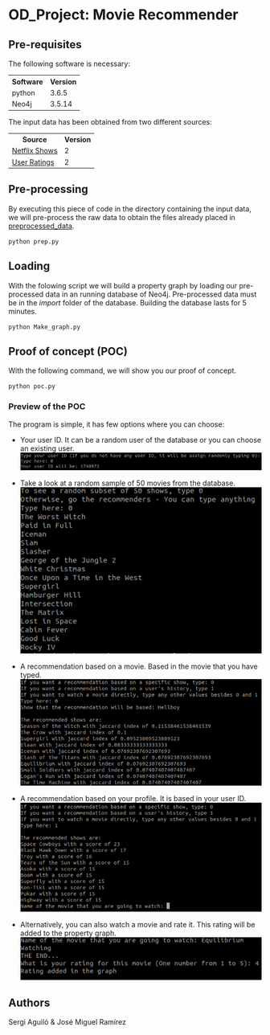 # OD_Project: Movie Recommender

## Pre-requisites

The following software is necessary:

<table> <tr><th>Software</th><th>Version</th></tr><tr><td>python</td><td>3.6.5</td></tr></tr><tr><td>Neo4j</td><td>3.5.14</td></tr></tr></table>

The input data has been obtained from two different sources: <table><tr><th>Source</th><th>Version</th></tr><tr><td>[Netflix Shows](https://www.kaggle.com/shivamb/netflix-shows/version/2)</td><td>2</td></tr><tr><td>[User Ratings](https://www.kaggle.com/netflix-inc/netflix-prize-data?select=movie_titles.csv)</td><td>2</td></tr></table>

## Pre-processing

By executing this piece of code in the directory containing the input data, we will pre-process the raw data to obtain the files already placed in [preprocessed_data](preprocessed_data).
```
python prep.py
```
## Loading

With the folowing script we will build a property graph by loading our pre-processed data in an running database of Neo4j. Pre-processed data must be in the *import* folder of the database. Building the database lasts for 5 minutes.
```
python Make_graph.py
```
## Proof of concept (POC)

With the following command, we will show you our proof of concept.
```
python poc.py
```
### Preview of the POC

The program is simple, it has few options where you can choose:
- Your user ID. It can be a random user of the database or you can choose an existing user.
![alt text](https://github.com/JMiguelRamirez/OD_Project/blob/master/fig/Choose_user.png?raw=true)
- Take a look at a random sample of 50 movies from the database.
![alt text](https://github.com/JMiguelRamirez/OD_Project/blob/master/fig/list_movies.png?raw=true)
- A recommendation based on a movie. Based in the movie that you have typed.
![alt text](https://github.com/JMiguelRamirez/OD_Project/blob/master/fig/rec_show.png?raw=true)
- A recommendation based on your profile. It is based in your user ID.
![alt text](https://github.com/JMiguelRamirez/OD_Project/blob/master/fig/rec_hist.png?raw=true)

- Alternatively, you can also watch a movie and rate it. This rating will be added to the property graph.
![alt text](https://github.com/JMiguelRamirez/OD_Project/blob/master/fig/watching_movie.png?raw=true)


## Authors
Sergi Aguiló & José Miguel Ramírez
